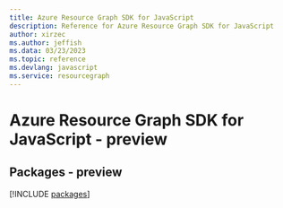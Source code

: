 ```yaml
---
title: Azure Resource Graph SDK for JavaScript
description: Reference for Azure Resource Graph SDK for JavaScript
author: xirzec
ms.author: jeffish
ms.data: 03/23/2023
ms.topic: reference
ms.devlang: javascript
ms.service: resourcegraph
---
```

# Azure Resource Graph SDK for JavaScript - preview
## Packages - preview
[!INCLUDE [packages](resource-graph-index.md)]